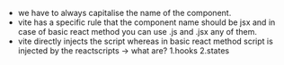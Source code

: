 - we have to always capitalise the name of the component.
- vite has a specific rule that the component name should be jsx and in case of basic react method you can use .js and .jsx any of them.
- vite directly injects the script whereas in basic react method script is injected by the reactscripts
-> what are?
1.hooks
2.states
